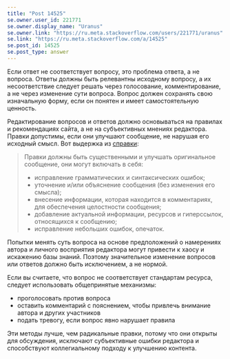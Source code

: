 ```yaml
---
title: "Post 14525"
se.owner.user_id: 221771
se.owner.display_name: "Uranus"
se.owner.link: "https://ru.meta.stackoverflow.com/users/221771/uranus"
se.link: "https://ru.meta.stackoverflow.com/a/14525"
se.post_id: 14525
se.post_type: answer
---
```

<p>Если ответ не соответствует вопросу, это проблема ответа, а не вопроса. Ответы должны быть релевантны исходному вопросу, а их несоответствие следует решать через голосование, комментирование, а не через изменение сути вопроса. Вопрос должен сохранять свою изначальную форму, если он понятен и имеет самостоятельную ценность.</p>
<p>Редактирование вопросов и ответов должно основываться на правилах и рекомендациях сайта, а не на субъективных мнениях редактора. Правки допустимы, если они улучшают сообщение, не нарушая его исходный смысл. Вот выдержка из <a href="https://ru.stackoverflow.com/help/editing">справки</a>:</p>
<blockquote>
<p>Правки должны быть существенными и улучшать оригинальное сообщение,
они могут включать в себя:</p>
<ul>
<li>исправление грамматических и синтаксических ошибок;</li>
<li>уточнение и/или объяснение сообщения (без изменения его смысла);</li>
<li>внесение информации, которая находится в комментариях, для обеспечения целостности сообщения;</li>
<li>добавление актуальной информации, ресурсов и гиперссылок, относящихся к сообщению;</li>
<li>исправление небольших ошибок, опечаток.</li>
</ul>
</blockquote>
<p>Попытки менять суть вопроса на основе предположений о намерениях автора и личного восприятия редактора могут привести к хаосу и искажению базы знаний. Поэтому значительное изменение вопросов или ответов должно быть исключением, а не нормой.</p>
<p>Если вы считаете, что вопрос не соответствует стандартам ресурса, следует использовать общепринятые механизмы:</p>
<ul>
<li>проголосовать против вопроса</li>
<li>оставить комментарий с пояснением, чтобы привлечь внимание автора и других участников</li>
<li>подать тревогу, если вопрос явно нарушает правила</li>
</ul>
<p>Эти методы лучше, чем радикальные правки, потому что они открыты для обсуждения, исключают субъективные ошибки редактора и способствуют коллегиальному подходу к улучшению контента.</p>
